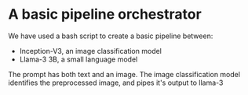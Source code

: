 # A basic pipeline orchestrator

We have used a bash script to create a basic pipeline between:
- Inception-V3, an image classification model
- Llama-3 3B, a small language model

The prompt has both text and an image. The image classification model identifies the preprocessed image, and pipes it's output to llama-3


